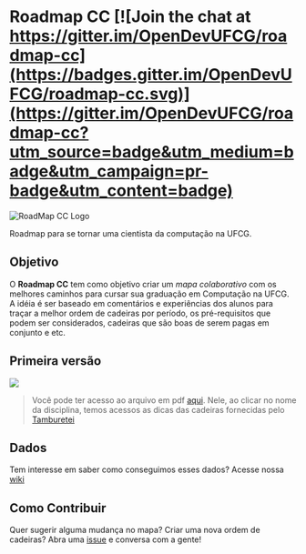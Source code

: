 
# Roadmap CC [![Join the chat at https://gitter.im/OpenDevUFCG/roadmap-cc](https://badges.gitter.im/OpenDevUFCG/roadmap-cc.svg)](https://gitter.im/OpenDevUFCG/roadmap-cc?utm_source=badge&utm_medium=badge&utm_campaign=pr-badge&utm_content=badge)

![RoadMap CC Logo](https://i.imgur.com/rCKBR0t.png)

Roadmap para se tornar uma cientista da computação na UFCG.

## Objetivo

O **Roadmap CC** tem como objetivo criar um *mapa colaborativo* com os melhores caminhos para cursar sua graduação em Computação na UFCG. A idéia é ser baseado em comentários e experiências dos alunos para traçar a melhor ordem de cadeiras por período, os pré-requisitos que podem ser considerados, cadeiras que são boas de serem pagas em conjunto e etc.

## Primeira versão

![](https://raw.githubusercontent.com/OpenDevUFCG/roadmap-cc/master/assets/img/roadmapcc-tree.png)
> Você pode ter acesso ao arquivo em pdf [aqui](assets/roadmap.pdf). Nele, ao clicar no nome da disciplina, temos acessos as dicas das cadeiras fornecidas pelo [Tamburetei](https://github.com/OpenDevUFCG/Tamburetei.git)

## Dados

Tem interesse em saber como conseguimos esses dados? Acesse nossa [wiki](https://github.com/OpenDevUFCG/roadmap-cc/wiki/RoadMap-CC---Wiki)

## Como Contribuir

Quer sugerir alguma mudança no mapa? Criar uma nova ordem de cadeiras? Abra uma [issue](https://github.com/OpenDevUFCG/roadmap-cc/issues/new) e conversa com a gente!
